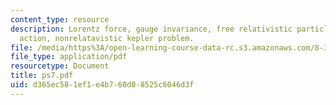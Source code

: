 ```yaml
---
content_type: resource
description: Lorentz force, gauge invariance, free relativistic particle, canonical
  action, nonrelatavistic kepler problem.
file: /media/https%3A/open-learning-course-data-rc.s3.amazonaws.com/8-311-electromagnetic-theory-spring-2004/d365ec581ef1e4b760d08525c6046d3f_ps7.pdf
file_type: application/pdf
resourcetype: Document
title: ps7.pdf
uid: d365ec58-1ef1-e4b7-60d0-8525c6046d3f
---
```

